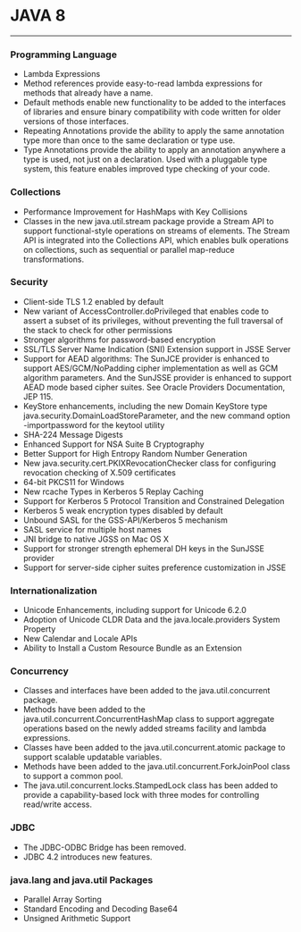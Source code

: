 # JAVA 8 

---

### Programming Language 
* Lambda Expressions
* Method references provide easy-to-read lambda expressions for methods that already have a name.
* Default methods enable new functionality to be added to the interfaces of libraries and ensure binary compatibility with code written for older versions of those interfaces.
* Repeating Annotations provide the ability to apply the same annotation type more than once to the same declaration or type use.
* Type Annotations provide the ability to apply an annotation anywhere a type is used, not just on a declaration. Used with a pluggable type system, this feature enables improved type checking of your code.

### Collections
* Performance Improvement for HashMaps with Key Collisions
* Classes in the new java.util.stream package provide a Stream API to support functional-style operations on streams of elements. The Stream API is integrated into the Collections API, which enables bulk operations on collections, such as sequential or parallel map-reduce transformations.


### Security
* Client-side TLS 1.2 enabled by default
* New variant of AccessController.doPrivileged that enables code to assert a subset of its privileges, without preventing the full traversal of the stack to check for other permissions
* Stronger algorithms for password-based encryption
* SSL/TLS Server Name Indication (SNI) Extension support in JSSE Server
* Support for AEAD algorithms: The SunJCE provider is enhanced to support AES/GCM/NoPadding cipher implementation as well as GCM algorithm parameters. And the SunJSSE provider is enhanced to support AEAD mode based cipher suites. See Oracle Providers Documentation, JEP 115.
* KeyStore enhancements, including the new Domain KeyStore type java.security.DomainLoadStoreParameter, and the new command option -importpassword for the keytool utility
* SHA-224 Message Digests
* Enhanced Support for NSA Suite B Cryptography
* Better Support for High Entropy Random Number Generation
* New java.security.cert.PKIXRevocationChecker class for configuring revocation checking of X.509 certificates
* 64-bit PKCS11 for Windows
* New rcache Types in Kerberos 5 Replay Caching
* Support for Kerberos 5 Protocol Transition and Constrained Delegation
* Kerberos 5 weak encryption types disabled by default
* Unbound SASL for the GSS-API/Kerberos 5 mechanism
* SASL service for multiple host names
* JNI bridge to native JGSS on Mac OS X
* Support for stronger strength ephemeral DH keys in the SunJSSE provider
* Support for server-side cipher suites preference customization in JSSE

### Internationalization
* Unicode Enhancements, including support for Unicode 6.2.0
* Adoption of Unicode CLDR Data and the java.locale.providers System Property
* New Calendar and Locale APIs
* Ability to Install a Custom Resource Bundle as an Extension

### Concurrency
* Classes and interfaces have been added to the java.util.concurrent package.
* Methods have been added to the java.util.concurrent.ConcurrentHashMap class to support aggregate operations based on the newly added streams facility and lambda expressions.
* Classes have been added to the java.util.concurrent.atomic package to support scalable updatable variables.
* Methods have been added to the java.util.concurrent.ForkJoinPool class to support a common pool.
* The java.util.concurrent.locks.StampedLock class has been added to provide a capability-based lock with three modes for controlling read/write access.


### JDBC
* The JDBC-ODBC Bridge has been removed.
* JDBC 4.2 introduces new features.

### java.lang and java.util Packages
* Parallel Array Sorting
* Standard Encoding and Decoding Base64
* Unsigned Arithmetic Support

